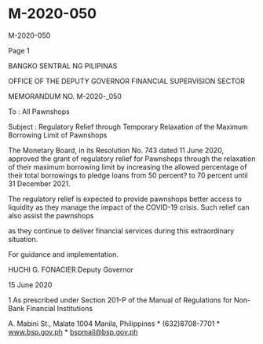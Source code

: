 # M-2020-050

M-2020-050

Page 1

BANGKO SENTRAL NG PILIPINAS

OFFICE OF THE DEPUTY GOVERNOR FINANCIAL SUPERVISION SECTOR

MEMORANDUM NO. M-2020-_050

To : All Pawnshops

Subject : Regulatory Relief through Temporary Relaxation of the Maximum Borrowing Limit of Pawnshops

The Monetary Board, in its Resolution No. 743 dated 11 June 2020, approved the grant of regulatory relief for Pawnshops through the relaxation of their maximum borrowing limit by increasing the allowed percentage of their total borrowings to pledge loans from 50 percent? to 70 percent until 31 December 2021.

The regulatory relief is expected to provide pawnshops better access to liquidity as they manage the impact of the COVID-19 crisis. Such relief can also assist the pawnshops

as they continue to deliver financial services during this extraordinary situation.

For guidance and implementation.

HUCHI G. FONACIER Deputy Governor

15 June 2020

1 As prescribed under Section 201-P of the Manual of Regulations for Non-Bank Financial Institutions

A. Mabini St., Malate 1004 Manila, Philippines * (632)8708-7701 * www.bsp.gov.ph * bspmail@bsp.gov.ph